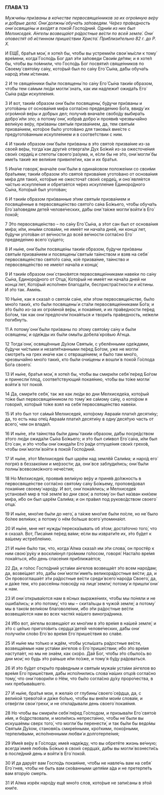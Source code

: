 ### ГЛАВА́ 13

_Мужчи́ны при́званы в ка́честве первосвяще́нников за их огро́мную ве́ру и до́брые дела́. Они́ должны́ обуча́ть за́поведям. Че́рез пра́ведность они́ освяще́ны и вхо́дят в поко́й Госпо́дний. Одни́м из них был Мелхиседе́к. А́нгелы возвеща́ют ра́достные ве́сти по всей земле́. Они́ оповестя́т об и́стинном прише́ствии Христа́. Приблизи́тельно 82 г. до Р. Х._

И ЕЩЁ, бра́тья мои́, я хоте́л бы, что́бы вы устреми́ли свои́ мы́сли к тому́ вре́мени, когда́ Госпо́дь Бог дал э́ти за́поведи Свои́м де́тям; и я хоте́л бы, что́бы вы по́мнили, что Госпо́дь Бог посвяти́л свяще́нников по Своему́ свято́му са́ну, кото́рый был по са́ну Его́ Сы́на, да́бы обуча́ть наро́д э́тим и́стинам.

2 И те свяще́нники бы́ли посвящены́ по са́ну Его́ Сы́на таки́м о́бразом, что́бы тем са́мым лю́ди могли́ знать, как им надлежи́т ожида́ть Его́ Сы́на ра́ди искупле́ния.

3 И вот, таки́м о́бразом они́ бы́ли посвящены́, бу́дучи при́званы и угото́ваны от основа́ния ми́ра согла́сно предведе́нию Бо́га, ввиду́ их огро́мной ве́ры и до́брых дел; получи́в внача́ле свобо́ду выбира́ть добро́ и́ли зло; а потому́ они́, избра́в добро́ и прояви́в чрезвыча́йно вели́кую ве́ру, при́званы святы́м призва́нием, да, тем святы́м призва́нием, кото́рое бы́ло угото́вано для таковы́х вме́сте с предугото́ванным искупле́нием и в соотве́тствии с ним.

4 И таки́м о́бразом они́ бы́ли при́званы в э́то свято́е призва́ние из-за свое́й ве́ры, тогда́ как други́е отверга́ли Дух Бо́жий из-за ожесточе́ния свои́х серде́ц и слепоты́ своего́ ра́зума, и, е́сли бы не э́то, они́ могли́ бы име́ть таки́е же вели́кие привиле́гии, как и их бра́тья.

5 Ина́че говоря́, внача́ле они́ бы́ли в одина́ковом положе́нии со свои́ми бра́тьями; таки́м о́бразом э́то свято́е призва́ние угото́вано от основа́ния ми́ра для таки́х, кото́рые не ожесточа́т свои́х серде́ц, и оно́ явля́ется ча́стью искупле́ния и обрета́ется че́рез искупле́ние Единоро́дного Сы́на, Кото́рый был угото́ван;

6 И таки́м о́бразом при́званные э́тим святы́м призва́нием и посвящённые в первосвяще́нство свято́го са́на Бо́жьего, что́бы обуча́ть Его́ за́поведям дете́й челове́ческих, да́бы они́ та́кже могли́ войти́ в Его́ поко́й;

7 Э́то первосвяще́нство – по са́ну Его́ Сы́на, а э́тот сан был от основа́ния ми́ра; и́ли, ины́ми слова́ми, не име́ет ни нача́ла дней, ни конца́ лет, бу́дучи угото́ван от ве́чности до всей ве́чности согла́сно Его́ предведе́нию всего́ су́щего;

8 И ны́не, они́ бы́ли посвяще́ны таки́м о́бразом, бу́дучи при́званы святы́м призва́нием и посвящены́ святы́м та́инством и взяв на себя́ первосвяще́нство свято́го са́на, ко́е призва́ние, та́инство и первосвяще́нство не име́ют нача́ла и конца́;

9 И таки́м о́бразом они́ стано́вятся первосвяще́нниками наве́ки по са́ну Сы́на, Единоро́дного от Отца́, Кото́рый не име́ет ни нача́ла дней ни конца́ лет, Кото́рый испо́лнен благода́ти, беспристра́стности и и́стины. И э́то так. Ами́нь.

10 Ны́не, как я сказа́л о свято́м са́не, и́ли э́том первосвяще́нстве, бы́ло мно́го таки́х, кто бы́ли посвящены́ и ста́ли первосвяще́нниками Бо́га; и э́то бы́ло из-за их огро́мной ве́ры, и покая́ния, и их пра́ведности пе́ред Бо́гом, так как они́ предпочли́ пока́яться и твори́ть пра́ведность, не́жели поги́бнуть.

11 А потому́ они́ бы́ли при́званы по э́тому свято́му са́ну и бы́ли освящены́, и оде́жды их бы́ли омы́ты добела́ кро́вью А́гнца.

12 Тогда́ они́, освящённые Ду́хом Святы́м, с убелёнными оде́ждами, бу́дучи чи́стыми и незапя́тнанными пе́ред Бо́гом, уже не могли́ смотре́ть на грех ина́че как с отвраще́нием; и бы́ло там мно́го, чрезвыча́йно мно́го таки́х, кто бы́ли очи́щены и вошли́ в поко́й Го́спода Бо́га своего́.

13 И ны́не, бра́тья мои́, я хоте́л бы, что́бы вы смири́ли себя́ пе́ред Бо́гом и принесли́ плод, соотве́тствующий покая́нию, что́бы вы то́же могли́ войти́ в тот поко́й.

14 Да, смири́те себя́, так же как лю́ди во дни Мелхиседе́ка, кото́рый то́же был первосвяще́нником по тому́ же са́мому са́ну, о кото́ром я говори́л, кото́рый то́же взял на себя́ первосвяще́нство наве́ки.

15 И э́то был тот са́мый Мелхиседе́к, кото́рому Авраа́м плати́л десяти́ну; да, то есть наш оте́ц Авраа́м плати́л десяти́ну в одну́ деся́тую часть от всего́, чем он владе́л.

16 И ны́не, э́ти та́инства бы́ли даны́ таки́м о́бразом, да́бы посре́дством э́того лю́ди ожида́ли Сы́на Бо́жьего; и э́то был си́мвол Его́ са́на, и́ли был Его́ сан, и э́то что́бы они́ ожида́ли Его́ ра́ди отпуще́ния свои́х грехо́в, что́бы они́ могли́ войти в поко́й Госпо́дний.

17 И ны́не, э́тот Мелхиседе́к был царём над землёй Сали́ма; и наро́д его́ погря́з в беззако́нии и ме́рзости; да, они́ все заблуди́лись; они́ бы́ли полны́ всевозмо́жного нече́стия;

18 Но Мелхиседе́к, прояви́в вели́кую ве́ру и приня́в до́лжность в первосвяще́нстве согла́сно свято́му са́ну Бо́жьему, пропове́довал покая́ние своему́ наро́ду. И вот, они́ пока́ялись; и Мелхиседе́к установи́л мир в той земле́ во дни свои́; а потому́ он был на́зван кня́зем ми́ра, и́бо он был царём Сали́ма; и он пра́вил под руково́дством своего́ отца́.

19 И ны́не, мно́гие бы́ли до него́, а та́кже мно́гие бы́ли по́сле, но не́ было бо́лее вели́ких; а потому́ о нём бо́льше всего́ упомина́ют.

20 И ны́не, мне нет нужды́ переска́зывать об э́том; доста́точно того́, что я сказа́л. Вот, Писа́ния пе́ред ва́ми; е́сли вы изврати́те их, э́то бу́дет к ва́шему истребле́нию.

21 И ны́не бы́ло так, что, когда́ А́лма сказа́л им э́ти слова́, он простёр к ним свою́ ру́ку и воскли́кнул гро́мким го́лосом, говоря́: Наста́ло вре́мя пока́яться, и́бо день спасе́ния приближа́ется;

22 Да, и го́лос Госпо́дний уста́ми а́нгелов возвеща́ет э́то всем наро́дам; да, возве́щает э́то, да́бы они́ могли́ име́ть великора́достные ве́сти; да, и Он провозглаша́ет э́ти ра́достные ве́сти среди́ всего́ наро́да Своего́, да, и да́же тем, кто рассе́яны повсю́ду на лице́ земли́; потому́ и пришли́ они́ к нам.

23 И они́ открыва́ются нам в я́сных выраже́ниях, что́бы мы по́няли и не ошиба́лись; и э́то потому́, что мы – скита́льцы в чужо́й земле́; а потому́ мы в тако́м вели́ком благоволе́нии, и́бо э́ти ра́достные ве́сти возвеща́ются нам во всех частя́х на́шего виногра́дника.

24 И́бо вот, а́нгелы возвеща́ют их мно́гим в э́то вре́мя в на́шей земле́; и э́то с це́лью пригото́вить сердца́ дете́й челове́ческих, да́бы они́ получи́ли сло́во Его́ во вре́мя Его́ прише́ствия во сла́ве.

25 И ны́не мы то́лько и ждём, что́бы услы́шать ра́достные ве́сти, возвеща́емые нам уста́ми а́нгелов о Его́ прише́ствии; и́бо э́то вре́мя наступа́ет, но мы не зна́ем, как ско́ро. Дай Бог, что́бы э́то сбыло́сь во дни мои́; но будь э́то ра́ньше и́ли по́зже, и тому́ я бу́ду ра́доваться.

26 И э́то бу́дет откры́то пра́ведным и святы́м мужа́м уста́ми а́нгелов во вре́мя Его́ прише́ствия, да́бы испо́лнились слова́ на́ших отцо́в согла́сно тому́, что они́ говори́ли о Нём, что бы́ло согла́сно ду́ху проро́чества, в них пребыва́вшего.

27 И ны́не, бра́тья мои, я жела́ю от глубины́ своего́ се́рдца, да, с вели́кой трево́гой и да́же бо́лью, что́бы вы вня́ли мои́м слова́м, и отве́ргли свои́ грехи́, и не откла́дывали день своего́ покая́ния.

28 Но что́бы вы смири́ли себя́ пе́ред Го́сподом, и призыва́ли Его́ свято́е и́мя, и бо́дрствовали, и моли́лись непреста́нно, что́бы не́ были вы искуша́емы сверх того́, что могли́ бы перенести́, и так бы́ли бы ведо́мы Святы́м Ду́хом, становя́сь смире́нными, кро́ткими, поко́рными, терпели́выми, испо́лненными любви́ и долготерпе́ния;

29 Име́я ве́ру в Го́спода; име́я наде́жду, что вы обретёте жизнь ве́чную; всегда́ име́я любо́вь Бо́жью в свои́х сердца́х, да́бы вы могли́ вознести́сь в после́дний день и войти́ в Его́ поко́й.

30 И да дару́ет вам Госпо́дь покая́ние, что́бы не навле́чь вам на себя́ Его́ гнев, что́бы не быть вам ско́ванными цепя́ми а́да и не претерпе́ть вам втору́ю смерть.

31 И А́лма изрёк наро́ду ещё мно́го слов, кото́рые не запи́саны в э́той кни́ге.
